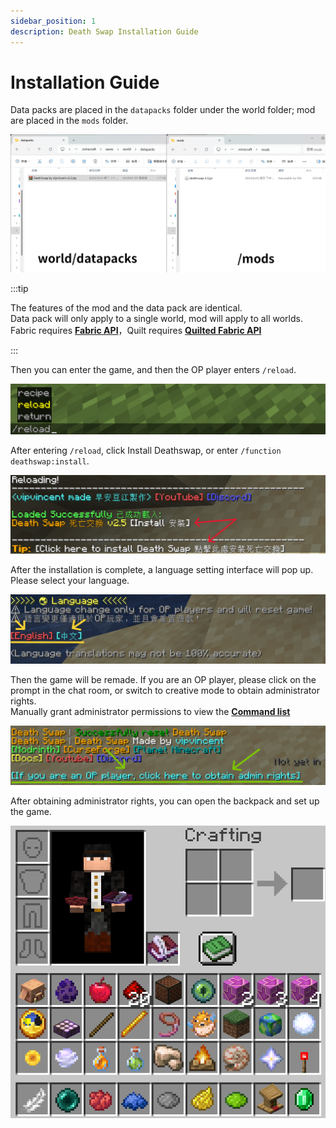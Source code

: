 ```yaml
---
sidebar_position: 1
description: Death Swap Installation Guide
---
```


# Installation Guide

Data packs are placed in the `datapacks` folder under the world folder; mod are placed in the `mods` folder.

![folder](./img/folder.png)

:::tip

The features of the mod and the data pack are identical.   
Data pack will only apply to a single world, mod will apply to all worlds.   
Fabric requires [**Fabric API**](https://modrinth.com/mod/fabric-api)，Quilt requires [**Quilted Fabric API**](https://modrinth.com/mod/qsl)   

:::

Then you can enter the game, and then the OP player enters `/reload`.

![reload](./img/reload.png)

After entering `/reload`, click Install Deathswap, or enter `/function deathswap:install`.

![load list](./img/load_list.png)

After the installation is complete, a language setting interface will pop up. Please select your language.

![language](./img/language_menu.png)

Then the game will be remade. If you are an OP player, please click on the prompt in the chat room, or switch to creative mode to obtain administrator rights.   
Manually grant administrator permissions to view the [**Command list**](./command#remove-admin-rights)

![reset](./img/reset.png)

After obtaining administrator rights, you can open the backpack and set up the game.

![setting](./img/setting.png)